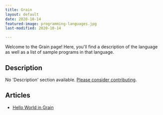 ```yaml
---
title: Grain
layout: default
date: 2020-10-14
featured-image: programming-languages.jpg
last-modified: 2020-10-14

---
```


Welcome to the Grain page! Here, you'll find a description of the language as well as a list of sample programs in that language.

## Description

No 'Description' section available. [Please consider contributing](https://github.com/TheRenegadeCoder/sample-programs-website).

## Articles

- [Hello World in Grain](https://rzuckerm.github.io/sample-programs-website-copy/projects/hello-world/grain)